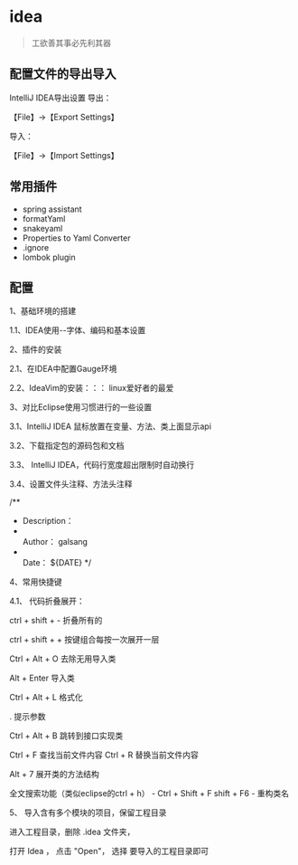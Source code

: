 # idea

> 工欲善其事必先利其器

## 配置文件的导出导入

IntelliJ IDEA导出设置
导出：

【File】->【Export Settings】

导入：

【File】->【Import Settings】

## 常用插件

- spring assistant
- formatYaml
- snakeyaml
- Properties to Yaml Converter
- .ignore
- lombok plugin

## 配置


1、基础环境的搭建

 1.1、IDEA使用--字体、编码和基本设置

2、插件的安装

2.1、在IDEA中配置Gauge环境  

2.2、IdeaVim的安装：：： linux爱好者的最爱

3、对比Eclipse使用习惯进行的一些设置

3.1、IntelliJ IDEA 鼠标放置在变量、方法、类上面显示api  

 3.2、下载指定包的源码包和文档

 3.3、 IntelliJ IDEA，代码行宽度超出限制时自动换行

 3.4、设置文件头注释、方法头注释

/**
 * Description： 
 * <br />Author： galsang
 * <br />Date： ${DATE}
 */
 

4、常用快捷键

4.1、 代码折叠展开：

ctrl + shift + -    折叠所有的

ctrl + shift + +   按键组合每按一次展开一层

Ctrl + Alt + O    去除无用导入类

Alt + Enter        导入类

Ctrl + Alt + L     格式化

 .                       提示参数

Ctrl + Alt + B    跳转到接口实现类

Ctrl + F 查找当前文件内容
Ctrl + R 替换当前文件内容

Alt + 7 展开类的方法结构

全文搜索功能（类似eclipse的ctrl + h） - Ctrl + Shift + F
shift + F6 - 重构类名


5、 导入含有多个模块的项目，保留工程目录

进入工程目录，删除 .idea 文件夹，

打开 Idea ， 点击 "Open"， 选择 要导入的工程目录即可 